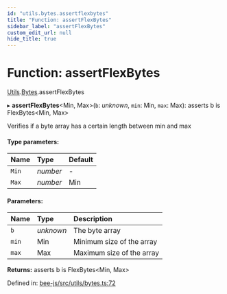 ```yaml
---
id: "utils.bytes.assertflexbytes"
title: "Function: assertFlexBytes"
sidebar_label: "assertFlexBytes"
custom_edit_url: null
hide_title: true
---
```


# Function: assertFlexBytes

[Utils](../modules/utils.md).[Bytes](../modules/utils.bytes.md).assertFlexBytes

▸ **assertFlexBytes**<Min, Max\>(`b`: *unknown*, `min`: Min, `max`: Max): asserts b is FlexBytes<Min, Max\>

Verifies if a byte array has a certain length between min and max

#### Type parameters:

Name | Type | Default |
:------ | :------ | :------ |
`Min` | *number* | - |
`Max` | *number* | Min |

#### Parameters:

Name | Type | Description |
:------ | :------ | :------ |
`b` | *unknown* | The byte array   |
`min` | Min | Minimum size of the array   |
`max` | Max | Maximum size of the array    |

**Returns:** asserts b is FlexBytes<Min, Max\>

Defined in: [bee-js/src/utils/bytes.ts:72](https://github.com/ethersphere/bee-js/blob/9a547fe/src/utils/bytes.ts#L72)
